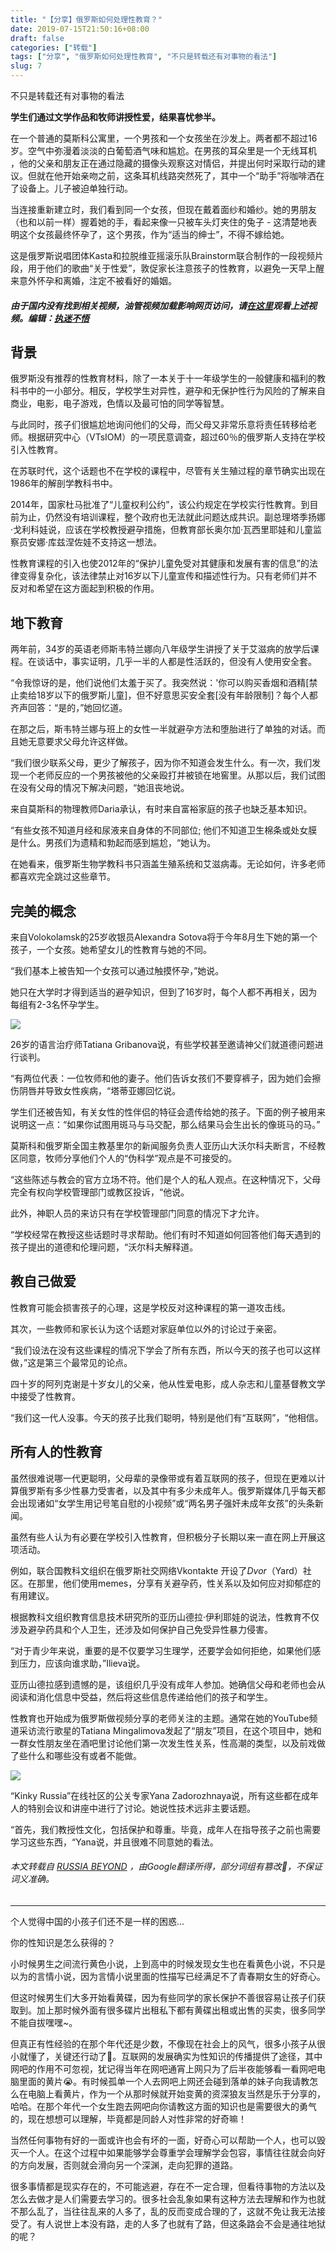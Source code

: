 ```yaml
---
title: "【分享】俄罗斯如何处理性教育？"
date: 2019-07-15T21:50:16+08:00
draft: false
categories: ["转载"]
tags: ["分享", "俄罗斯如何处理性教育", "不只是转载还有对事物的看法"]
slug: 7
---
```


不只是转载还有对事物的看法

**学生们通过文学作品和牧师讲授性爱，结果喜忧参半。**

在一个普通的莫斯科公寓里，一个男孩和一个女孩坐在沙发上。两者都不超过16岁。空气中弥漫着淡淡的白葡萄酒气味和尴尬。在男孩的耳朵里是一个无线耳机 ，他的父亲和朋友正在通过隐藏的摄像头观察这对情侣，并提出何时采取行动的建议。但就在他开始亲吻之前，这条耳机线路突然死了，其中一个“助手”将咖啡洒在了设备上。儿子被迫单独行动。

当连接重新建立时，我们看到同一个女孩，但现在戴着面纱和婚纱。她的男朋友（也和以前一样）握着她的手，看起来像一只被车头灯夹住的兔子 - 这清楚地表明这个女孩最终怀孕了，这个男孩，作为“适当的绅士”，不得不嫁给她。

这是俄罗斯说唱团体Kasta和拉脱维亚摇滚乐队Brainstorm联合制作的一段视频片段，用于他们的歌曲“关于性爱”，敦促家长注意孩子的性教育，以避免一天早上醒来意外怀孕和离婚，注定不被看好的婚姻。

##### 由于国内没有找到相关视频，油管视频加载影响网页访问，请[在这里](https://www.youtube.com/watch?v=2vROfxQfIjg)观看上述视频。编辑：[执迷不悟](https://dtz9.net/) 

## **背景**

俄罗斯没有推荐的性教育材料，除了一本关于十一年级学生的一般健康和福利的教科书中的一小部分。相反，学校学生对异性，避孕和无保护性行为风险的了解来自商业，电影，电子游戏，色情以及最可怕的同学等智慧。

与此同时，孩子们很尴尬地询问他们的父母，而父母又非常乐意将责任转移给老师。根据研究中心（VTsIOM）的一项民意调查，超过60％的俄罗斯人支持在学校引入性教育。

在苏联时代，这个话题也不在学校的课程中，尽管有关生殖过程的章节确实出现在1986年的解剖学教科书中。

2014年，国家杜马批准了“儿童权利公约”，该公约规定在学校实行性教育。到目前为止，仍然没有培训课程，整个政府也无法就此问题达成共识。副总理塔季扬娜·戈利科娃说，应该在学校教授避孕措施，但教育部长奥尔加·瓦西里耶娃和儿童监察员安娜·库兹涅佐娃不支持这一想法。

性教育课程的引入也使2012年的“保护儿童免受对其健康和发展有害的信息”的法律变得复杂化，该法律禁止对16岁以下儿童宣传和描述性行为。只有老师们并不反对和希望在这方面起到积极的作用。

## **地下教育**

两年前，34岁的英语老师斯韦特兰娜向八年级学生讲授了关于艾滋病的放学后课程。在谈话中，事实证明，几乎一半的人都是性活跃的，但没有人使用安全套。

“令我惊讶的是，他们说他们太羞于买了。我突然说：'你可以购买香烟和酒精[禁止卖给18岁以下的俄罗斯儿童]，但不好意思买安全套[没有年龄限制]？每个人都齐声回答：“是的，”她回忆道。

在那之后，斯韦特兰娜与班上的女性一半就避孕方法和堕胎进行了单独的对话。而且她无意要求父母允许这样做。

“我们很少联系父母，更少了解孩子，因为你不知道会发生什么。有一次，我们发现一个老师反应的一个男孩被他的父亲殴打并被锁在地窖里。从那以后，我们试图在没有父母的情况下解决问题，“她沮丧地说。

来自莫斯科的物理教师Daria承认，有时来自富裕家庭的孩子也缺乏基本知识。

“有些女孩不知道月经和尿液来自身体的不同部位; 他们不知道卫生棉条或处女膜是什么。男孩们为遗精和勃起而感到尴尬，“她认为。

在她看来，俄罗斯生物学教科书只涵盖生殖系统和艾滋病毒。无论如何，许多老师都喜欢完全跳过这些章节。

## **完美的概念**

来自Volokolamsk的25岁收银员Alexandra Sotova将于今年8月生下她的第一个孩子，一个女孩。她希望女儿的性教育与她的不同。

“我们基本上被告知一个女孩可以通过触摸怀孕，”她说。

她只在大学时才得到适当的避孕知识，但到了16岁时，每个人都不再相关，因为每组有2-3名怀孕学生。

![](https://img.dtz9.net/imgs/2019/07/041ef83048b60c9c.jpg)



26岁的语言治疗师Tatiana Gribanova说，有些学校甚至邀请神父们就道德问题进行谈判。

“有两位代表：一位牧师和他的妻子。他们告诉女孩们不要穿裤子，因为她们会擦伤阴唇并导致女性疾病，“塔蒂亚娜回忆说。

学生们还被告知，有关女性的性伴侣的特征会遗传给她的孩子。下面的例子被用来说明这一点：“如果你试图用斑马与马交配，那么结果马会生出长的像斑马的马。”

莫斯科和俄罗斯全国主教基里尔的新闻服务负责人亚历山大沃尔科夫断言，不经教区同意，牧师分享他们个人的“伪科学”观点是不可接受的。

“这些陈述与教会的官方立场不符。他们是个人的私人观点。在这种情况下，父母完全有权向学校管理部门或教区投诉，“他说。

此外，神职人员的来访只有在学校管理部门同意的情况下才允许。

“学校经常在教授这些话题时寻求帮助。他们有时不知道如何回答他们每天遇到的孩子提出的道德和伦理问题，“沃尔科夫解释道。

## **教自己做爱**

性教育可能会损害孩子的心理，这是学校反对这种课程的第一道攻击线。

其次，一些教师和家长认为这个话题对家庭单位以外的讨论过于亲密。

“我们设法在没有这些课程的情况下学会了所有东西，所以今天的孩子也可以这样做，”这是第三个最常见的论点。

四十岁的阿列克谢是十岁女儿的父亲，他从性爱电影，成人杂志和儿童基督教文学中接受了性教育。

“我们这一代人没事。今天的孩子比我们聪明，特别是他们有“互联网”，“他相信。

## **所有人的性教育**

虽然很难说哪一代更聪明，父母辈的录像带或有着互联网的孩子，但现在更难以计算俄罗斯有多少性暴力受害者，以及其中有多少未成年人。俄罗斯媒体几乎每天都会出现诸如“女学生用记号笔自慰的小视频”或“两名男子强奸未成年女孩”的头条新闻。

虽然有些人认为有必要在学校引入性教育，但积极分子长期以来一直在网上开展这项活动。

例如，联合国教科文组织在俄罗斯社交网络Vkontakte 开设了*Dvor*（Yard）社区。在那里，他们使用memes，分享有关避孕药，性关系以及如何应对抑郁症的有用建议。  

根据教科文组织教育信息技术研究所的亚历山德拉·伊利耶娃的说法，性教育不仅涉及避孕药具和个人卫生，还涉及如何保护自己免受异性暴力侵害。

“对于青少年来说，重要的是不仅要学习生理学，还要学会如何拒绝，如果他们感到压力，应该向谁求助，”Ilieva说。

亚历山德拉感到遗憾的是，该组织几乎没有成年人参加。她确信父母和老师也会从阅读和消化信息中受益，然后将这些信息传递给他们的孩子和学生。

性教育也开始成为俄罗斯做视频分享的老师关注的主题。通常在她的YouTube频道采访流行歌星的Tatiana Mingalimova发起了“朋友”项目，在这个项目中，她和一群女性朋友坐在酒吧里讨论他们第一次发生性关系，性高潮的类型，以及前戏做了些什么和哪些没有或者不能做。

![](https://img.dtz9.net/imgs/2019/07/d1c7b3379555b487.jpg)



“Kinky Russia”在线社区的公关专家Yana Zadorozhnaya说，所有这些都在成年人的特别会议和讲座中进行了讨论。她说性技术远非主要话题。

“首先，我们教授性文化，包括保护和尊重。毕竟，成年人在指导孩子之前也需要学习这些东西，“Yana说，并且很难不同意她的看法。



###### 本文转载自 [RUSSIA BEYOND](https://www.rbth.com/lifestyle/330658-russia-handle-sex-education) ，由Google翻译所得，部分词组有篡改🤭，不保证词义准确。

---

个人觉得中国的小孩子们还不是一样的困惑...

你的性知识是怎么获得的？

小时候男生之间流行黄色小说，上到高中的时候发现女生也在看黄色小说，不只是以为的言情小说，因为言情小说里面的性描写已经满足不了青春期女生的好奇心。

但这时候男生们大多开始看黄碟，因为有些同学的家长保护不善很容易让孩子们获取到。加上那时候外面有很多碟片出租私下都有黄碟出租或出售的买卖，很多同学不能自拔嘿嘿~。

但真正有性经验的在那个年代还是少数，不像现在社会上的风气，很多小孩子从很小就懂了，关键还行动了🤭。互联网的发展确实为性知识的传播提供了途径，其中网吧的作用不可忽视，犹记得当年在网吧通宵上网只为了后半夜能够看一看网吧电脑里面的黄片😭。有时候孤单一个人去网吧上网还会碰到落单的妹子向我请教怎么在电脑上看黄片，作为一个从那时候就开始变黄的资深狼友当然是乐于分享的，哈哈。在那个年代一个女生跑去网吧向你请教这方面的知识也是需要很大的勇气的，现在想想可以理解，毕竟都是同龄人对性非常的好奇嘛！

当然任何事物有好的一面或许也会有坏的一面，好奇心可以帮助一个人，也可以毁灭一个人。在这个过程中如果能够学会尊重学会理解学会包容，事情往往就会向好的方向发展，否则就会滑向另一个深渊，走向犯罪的道路。

很多事情都是现实存在的，不可能逃避，存在不一定合理，但看待事物的方法以及怎么去做才是人们需要去学习的。很多社会乱象如果有这种方法去理解和作为也就不那么乱了，当往往乱来的人多了，乱的反而变成合理的了，这就不免让我无法接受了。有人说世上本没有路，走的人多了也就有了路，但这条路会不会是通往地狱的呢？